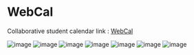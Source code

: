 # WebCal
Collaborative student calendar
link : [WebCal](https://webcal.site/)

![image](https://user-images.githubusercontent.com/77997318/236083624-77e2b664-792c-4a9b-8e0d-3bd6555acc5f.png)
![image](https://user-images.githubusercontent.com/77997318/236083669-82bac0fd-46a6-4013-b57d-802b322e00d8.png)
![image](https://user-images.githubusercontent.com/77997318/236083703-a081134d-3022-42e3-bba4-9405f60a1285.png)
![image](https://user-images.githubusercontent.com/77997318/236083726-07359099-b433-4b45-a2d6-d41f567ac8d0.png)
![image](https://user-images.githubusercontent.com/77997318/236083763-e1c514af-ae1e-4d47-a300-501c8690461e.png)
![image](https://user-images.githubusercontent.com/77997318/236083780-526e5aac-63bc-4064-87d9-592eb41b92bd.png)
![image](https://user-images.githubusercontent.com/77997318/236083817-c2044841-1142-4127-a93c-1bfe66a8ec3a.png)
